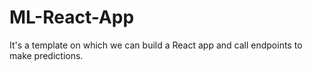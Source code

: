 # ML-React-App
It's a template on which we can build a React app and call endpoints to make predictions.


